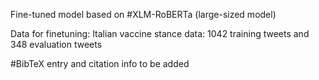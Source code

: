 Fine-tuned model based on
#XLM-RoBERTa (large-sized model) 

Data for finetuning:
Italian vaccine stance data: 1042 training tweets and 348 evaluation tweets



#BibTeX entry and citation info 
 to be added